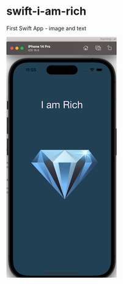 # swift-i-am-rich
First Swift App - image and text

![screenshot](https://raw.githubusercontent.com/kawgh1/swift-i-am-rich/main/Screenshot2.png)
